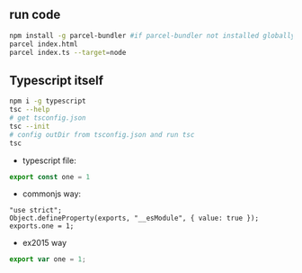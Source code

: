 ## run code
```sh
npm install -g parcel-bundler #if parcel-bundler not installed globally
parcel index.html
parcel index.ts --target=node
```

## Typescript itself

```sh
npm i -g typescript
tsc --help
# get tsconfig.json
tsc --init
# config outDir from tsconfig.json and run tsc
tsc
```

* typescript file:
```typescript
export const one = 1
```

* commonjs way:

```javascrpt
"use strict";
Object.defineProperty(exports, "__esModule", { value: true });
exports.one = 1;
```

* ex2015 way

```javascript
export var one = 1;
```